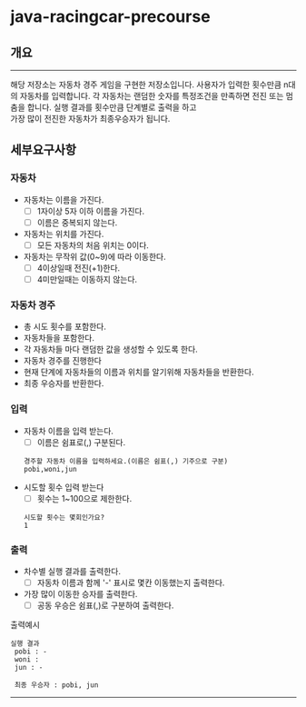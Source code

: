 # java-racingcar-precourse

## 개요

---
해당 저장소는 자동차 경주 게임을 구현한 저장소입니다. 사용자가 입력한 횟수만큼 n대의 자동차를 입력합니다.
각 자동차는 랜덤한 숫자를 특정조건을 만족하면 전진 또는 멈춤을 합니다. 실행 결과를 횟수만큼 단계별로 출력을 하고  
가장 많이 전진한 자동차가 최종우승자가 됩니다.

## 세부요구사항

### 자동차

- 자동차는 이름을 가진다.
    - [ ] 1자이상 5자 이하 이름을 가진다.
    - [ ] 이름은 중복되지 않는다.
- 자동차는 위치를 가진다.
    - [ ] 모든 자동차의 처음 위치는 0이다.
- 자동차는 무작위 값(0~9)에 따라 이동한다.
    - [ ] 4이상일때 전진(+1)한다.
    - [ ] 4미만일때는 이동하지 않는다.

### 자동차 경주

- 총 시도 횟수를 포함한다.
- 자동차들을 포함한다.
- 각 자동차들 마다 랜덤한 값을 생성할 수 있도록 한다.
- 자동차 경주를 진행한다
- 현재 단계에 자동차들의 이름과 위치를 알기위해 자동차들을 반환한다.
- 최종 우승자를 반환한다.

### 입력

- 자동차 이름을 입력 받는다.
    - [ ] 이름은 쉼표로(,) 구분된다.
  ```
  경주할 자동차 이름을 입력하세요.(이름은 쉼표(,) 기주으로 구분)
  pobi,woni,jun
  ```
- 시도할 횟수 입력 받는다
    - [ ] 횟수는 1~100으로 제한한다.
   ```
  시도할 횟수는 몇회인가요?
  1
  ```

### 출력

- 차수별 실행 결과를 출력한다.
    - [ ] 자동차 이름과 함께 '-' 표시로 몇칸 이동했는지 출력한다.
- 가장 많이 이동한 승자를 출력한다.
    - [ ] 공동 우승은 쉼표(,)로 구분하여 출력한다.

출력예시

 ```
 실행 결과
  pobi : -
  woni : 
  jun : -
  ```

 ```
  최종 우승자 : pobi, jun
  ```

---

